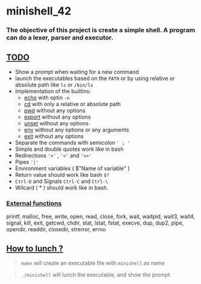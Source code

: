 # minishell_42

### The objective of this project is create a simple shell. A program can do a lexer, parser and executor.

## [TODO](#TODO)
    
* Show a prompt when waiting for a new command
* launch the executables based on the ``PATH`` or by using relative or absolute path like ``ls`` or ``/bin/ls``
* Implementation of the builtins:
    - [echo](#echo) with optin ``-n``
    - [cd](#cd) with only a relative or absolute path
    - [pwd](#pwd) without any options
    - [export](#export) without any options
    - [unset](#unset) without any options
    - [env](#env) without any options or any arguments
    - [exit](#exit) without any options
* Separate the commands with semicolon ``' ; '``
* Simple and double quotes work like in bash
* Redirections ``'>'`` , ``'<'`` and ``'>>'``
* Pipes ``'|'``
* Environment variables ( $"Name of variable" )
* Return value should work like bash ``$?``
* ``Ctrl-D`` and Signals ``Ctrl-C`` and ``Ctrl-\``
* Wilcard ( * ) should work like in bash.

### [External functions]()

printf, malloc, free, write, open, read, close,
fork, wait, waitpid, wait3, wait4, signal, kill,
exit, getcwd, chdir, stat, lstat, fstat, execve,
dup, dup2, pipe, opendir, readdir, closedir,
strerror, errno

## [How to lunch ?]()

> ```make```  will create an executable file with ``minishell`` as name

> ``./minishell`` will lunch the executable, and show the prompt





<!-- <p align="center"> -->
  <!-- <img src="https://i.imgur.com/En13A7p.png" width="100%" /> -->
<!-- </p> -->